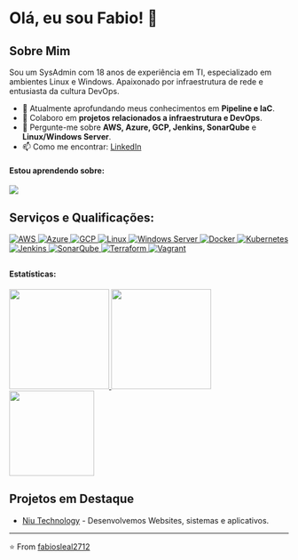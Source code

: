 # Olá, eu sou Fabio! 👋

## Sobre Mim
Sou um SysAdmin com 18 anos de experiência em TI, especializado em ambientes Linux e Windows. Apaixonado por infraestrutura de rede e entusiasta da cultura DevOps.

- 🌱 Atualmente aprofundando meus conhecimentos em **Pipeline e IaC**.
- 👯 Colaboro em **projetos relacionados a infraestrutura e DevOps**.
- 💬 Pergunte-me sobre **AWS, Azure, GCP, Jenkins, SonarQube** e **Linux/Windows Server**.
- 📫 Como me encontrar: [LinkedIn](https://www.linkedin.com/in/fabiosleal2712/)


#### Estou aprendendo sobre:
<p align="left">
  <a href="https://skillicons.dev">
    <img src="https://skillicons.dev/icons?i=maven,dotnet,jenkins,grafana,nginx,kubernetes,vim,ai,postgres,powershell,py" />
  </a>
</p>
</div>

## Serviços e Qualificações:
<div>
  <a href="https://aws.amazon.com">
    <img src="https://img.shields.io/badge/AWS-black?style=flat-square&logo=amazon-aws" alt="AWS"/>
  </a>
  <a href="https://azure.microsoft.com">
    <img src="https://img.shields.io/badge/Azure-black?style=flat-square&logo=microsoft-azure" alt="Azure"/>
  </a>
  <a href="https://cloud.google.com">
    <img src="https://img.shields.io/badge/GCP-black?style=flat-square&logo=google-cloud" alt="GCP"/>
  </a>
  <a href="https://www.linux.org">
    <img src="https://img.shields.io/badge/Linux-black?style=flat-square&logo=linux" alt="Linux"/>
  </a>
  <a href="https://www.microsoft.com/en-us/cloud-platform/windows-server">
    <img src="https://img.shields.io/badge/Windows%20Server-black?style=flat-square&logo=windows" alt="Windows Server"/>
  </a>
  <a href="https://www.docker.com">
    <img src="https://img.shields.io/badge/Docker-black?style=flat-square&logo=docker" alt="Docker"/>
  </a>
  <a href="https://kubernetes.io">
    <img src="https://img.shields.io/badge/Kubernetes-black?style=flat-square&logo=kubernetes" alt="Kubernetes"/>
  </a>
  <a href="https://www.jenkins.io">
    <img src="https://img.shields.io/badge/Jenkins-black?style=flat-square&logo=jenkins" alt="Jenkins"/>
  </a>
  <a href="https://www.sonarqube.org">
    <img src="https://img.shields.io/badge/SonarQube-black?style=flat-square&logo=sonarqube" alt="SonarQube"/>
  </a>
  <a href="https://www.terraform.io">
    <img src="https://img.shields.io/badge/Terraform-black?style=flat-square&logo=terraform" alt="Terraform"/>
  </a>
  <a href="https://www.vagrantup.com">
    <img src="https://img.shields.io/badge/Vagrant-black?style=flat-square&logo=vagrant" alt="Vagrant"/>
  </a>

</div>
  
  ##

#### Estatísticas:
<div>
<a href="https://github.com/fabiosleal2712">
<img loading="lazy" height="180em" src="https://github-readme-stats.vercel.app/api/top-langs/?username=fabiosleal2712&layout=compact&langs_count=7&theme=radical"/>
<img loading="lazy" height="180em" src="https://github-readme-stats.vercel.app/api/?username=fabiosleal2712&show_icons=true&include_all_commits=true&theme=radical"/>
<img loading="lazy" height="153em" src="http://github-readme-streak-stats.herokuapp.com/?user=fabiosleal2712&amp;theme=radical">
</a>
</div>



## Projetos em Destaque
- [Niu Technology](https://niutechnology.com.br/) - Desenvolvemos Websites, sistemas e  aplicativos.


---

⭐️ From [fabiosleal2712](https://github.com/fabiosleal2712)
